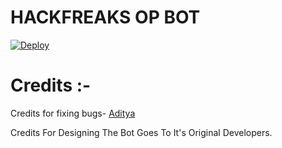 # HACKFREAKS OP BOT

[![Deploy](https://www.herokucdn.com/deploy/button.svg)](https://heroku.com/deploy?template=https://github.com//swatv3nub/hackfreaks-super-bot.git)



# Credits :-

Credits for fixing bugs- [Aditya](t.me/xditya)

Credits For Designing The Bot Goes To It's Original Developers.
